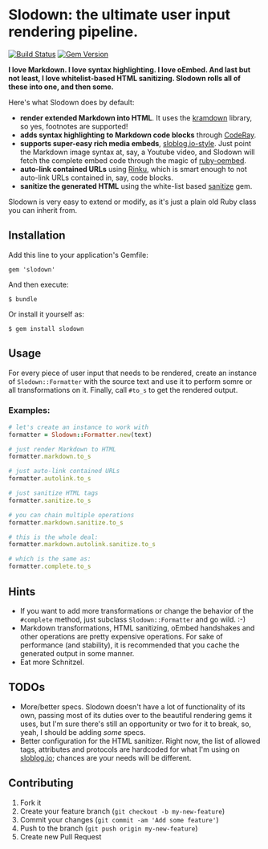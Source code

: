 # Slodown: the ultimate user input rendering pipeline.

[![Build Status](https://travis-ci.org/hmans/slodown.png?branch=master)](https://travis-ci.org/hmans/slodown) [![Gem Version](https://badge.fury.io/rb/slodown.png)](http://badge.fury.io/rb/slodown)

**I love Markdown. I love syntax highlighting. I love oEmbed. And last but not least, I love whitelist-based HTML sanitizing. Slodown rolls all of these into one, and then some.**

Here's what Slodown does by default:

- **render extended Markdown into HTML**. It uses the [kramdown](http://kramdown.rubyforge.org/) library, so yes, footnotes are supported!
- **adds syntax highlighting to Markdown code blocks** through [CodeRay](http://coderay.rubychan.de/).
- **supports super-easy rich media embeds**, [sloblog.io-style](http://sloblog.io/~hmans/qhdsk2SMoAU). Just point the Markdown image syntax at, say, a Youtube video, and Slodown will fetch the complete embed code through the magic of [ruby-oembed](https://github.com/judofyr/ruby-oembed).
- **auto-link contained URLs** using [Rinku](https://github.com/vmg/rinku), which is smart enough to not auto-link URLs contained in, say, code blocks.
- **sanitize the generated HTML** using the white-list based [sanitize](https://github.com/rgrove/sanitize) gem.

Slodown is very easy to extend or modify, as it's just a plain old Ruby class you can inherit from.


## Installation

Add this line to your application's Gemfile:

    gem 'slodown'

And then execute:

    $ bundle

Or install it yourself as:

    $ gem install slodown

## Usage

For every piece of user input that needs to be rendered, create an instance of `Slodown::Formatter` with the source text and use it to perform somre or all transformations on it. Finally, call `#to_s` to get the rendered output.

### Examples:

~~~ruby
# let's create an instance to work with
formatter = Slodown::Formatter.new(text)

# just render Markdown to HTML
formatter.markdown.to_s

# just auto-link contained URLs
formatter.autolink.to_s

# just sanitize HTML tags
formatter.sanitize.to_s

# you can chain multiple operations
formatter.markdown.sanitize.to_s

# this is the whole deal:
formatter.markdown.autolink.sanitize.to_s

# which is the same as:
formatter.complete.to_s
~~~

## Hints

* If you want to add more transformations or change the behavior of the `#complete` method, just subclass `Slodown::Formatter` and go wild. :-)
* Markdown transformations, HTML sanitizing, oEmbed handshakes and other operations are pretty expensive operations. For sake of performance (and stability), it is recommended that you cache the generated output in some manner.
* Eat more Schnitzel.

## TODOs

- More/better specs. Slodown doesn't have a lot of functionality of its own, passing most of its duties over to the beautiful rendering gems it uses, but I'm sure there's still an opportunity or two for it to break, so, yeah, I should be adding _some_ specs.
- Better configuration for the HTML sanitizer. Right now, the list of allowed tags, attributes and protocols are hardcoded for what I'm using on [sloblog.io](http://sloblog.io); chances are your needs will be different.

## Contributing

1. Fork it
2. Create your feature branch (`git checkout -b my-new-feature`)
3. Commit your changes (`git commit -am 'Add some feature'`)
4. Push to the branch (`git push origin my-new-feature`)
5. Create new Pull Request
